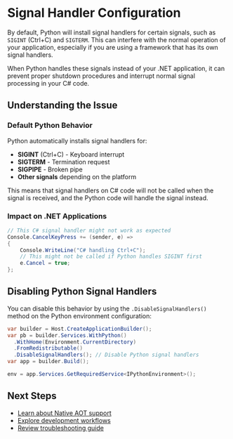 # Signal Handler Configuration

By default, Python will install signal handlers for certain signals, such as `SIGINT` (Ctrl+C) and `SIGTERM`. This can interfere with the normal operation of your application, especially if you are using a framework that has its own signal handlers.

When Python handles these signals instead of your .NET application, it can prevent proper shutdown procedures and interrupt normal signal processing in your C# code.

## Understanding the Issue

### Default Python Behavior

Python automatically installs signal handlers for:

- **SIGINT** (Ctrl+C) - Keyboard interrupt
- **SIGTERM** - Termination request
- **SIGPIPE** - Broken pipe
- **Other signals** depending on the platform

This means that signal handlers on C# code will not be called when the signal is received, and the Python code will handle the signal instead.

### Impact on .NET Applications

```csharp
// This C# signal handler might not work as expected
Console.CancelKeyPress += (sender, e) =>
{
    Console.WriteLine("C# handling Ctrl+C");
    // This might not be called if Python handles SIGINT first
    e.Cancel = true;
};
```

## Disabling Python Signal Handlers

You can disable this behavior by using the `.DisableSignalHandlers()` method on the Python environment configuration:

```csharp
var builder = Host.CreateApplicationBuilder();
var pb = builder.Services.WithPython()
  .WithHome(Environment.CurrentDirectory)
  .FromRedistributable()
  .DisableSignalHandlers(); // Disable Python signal handlers
var app = builder.Build();

env = app.Services.GetRequiredService<IPythonEnvironment>();
```

## Next Steps

- [Learn about Native AOT support](native-aot.md)
- [Explore development workflows](development.md)
- [Review troubleshooting guide](troubleshooting.md)

